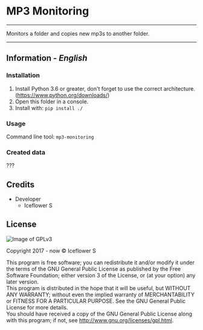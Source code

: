 # MP3 Monitoring

---

Monitors a folder and copies new mp3s to another folder.

---  

## Information - *English*
### Installation
1. Install Python 3.6 or greater, don't forget to use the correct architecture. (https://www.python.org/downloads/)
2. Open this folder in a console.
3. Install with: `pip install ./`

### Usage
Command line tool: `mp3-monitoring`

### Created data
???

## Credits
- Developer
  - Iceflower S

## License
![Image of GPLv3](http://www.gnu.org/graphics/gplv3-127x51.png)

Copyright 2017 - now © Iceflower S

This program is free software; you can redistribute it and/or modify it under the terms of the GNU General Public License as published by the Free Software Foundation; either version 3 of the License, or (at your option) any later version.    
This program is distributed in the hope that it will be useful, but WITHOUT ANY WARRANTY; without even the implied warranty of MERCHANTABILITY or FITNESS FOR A PARTICULAR PURPOSE. See the GNU General Public License for more details.  
You should have received a copy of the GNU General Public License along with this program; if not, see <http://www.gnu.org/licenses/gpl.html>.
